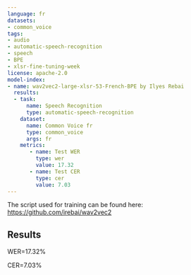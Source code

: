 ```yaml
---
language: fr
datasets:
- common_voice
tags:
- audio
- automatic-speech-recognition
- speech
- BPE
- xlsr-fine-tuning-week
license: apache-2.0
model-index:
- name: wav2vec2-large-xlsr-53-French-BPE by Ilyes Rebai
  results:
  - task: 
      name: Speech Recognition
      type: automatic-speech-recognition
    dataset:
      name: Common Voice fr
      type: common_voice
      args: fr
    metrics:
       - name: Test WER
         type: wer
         value: 17.32
       - name: Test CER
         type: cer
         value: 7.03
---
```


The script used for training can be found here: https://github.com/irebai/wav2vec2

## Results

WER=17.32%

CER=7.03%
